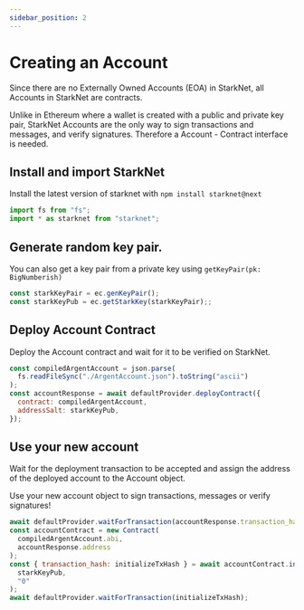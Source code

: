 ```yaml
---
sidebar_position: 2
---
```


# Creating an Account

Since there are no Externally Owned Accounts (EOA) in StarkNet, all Accounts in StarkNet are contracts.

Unlike in Ethereum where a wallet is created with a public and private key pair, StarkNet Accounts are the only way to sign transactions and messages, and verify signatures. Therefore a Account - Contract interface is needed.

## Install and import StarkNet

Install the latest version of starknet with `npm install starknet@next`

```javascript
import fs from "fs";
import * as starknet from "starknet";
```

##  Generate random key pair.

You can also get a key pair from a private key using `getKeyPair(pk: BigNumberish)`

```javascript
const starkKeyPair = ec.genKeyPair();
const starkKeyPub = ec.getStarkKey(starkKeyPair);;
```

## Deploy Account Contract

Deploy the Account contract and wait for it to be verified on StarkNet.

```javascript
const compiledArgentAccount = json.parse(
  fs.readFileSync("./ArgentAccount.json").toString("ascii")
);
const accountResponse = await defaultProvider.deployContract({
  contract: compiledArgentAccount,
  addressSalt: starkKeyPub,
});
```

## Use your new account

Wait for the deployment transaction to be accepted and assign the address of the deployed account to the Account object.

Use your new account object to sign transactions, messages or verify signatures!

```javascript
await defaultProvider.waitForTransaction(accountResponse.transaction_hash);
const accountContract = new Contract(
  compiledArgentAccount.abi,
  accountResponse.address
);
const { transaction_hash: initializeTxHash } = await accountContract.initialize(
  starkKeyPub,
  "0"
);
await defaultProvider.waitForTransaction(initializeTxHash);
```
